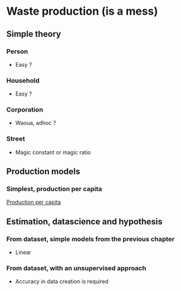 # Waste production (is a mess)

## Simple theory
### Person
* Easy ?

### Household
* Easy ?

### Corporation
* Waoua, adhoc ?

### Street
* Magic constant or magic ratio

## Production models
### Simplest, production per capita
[Production per capita](./Production/simple_materials_from_collect_stats.md)

## Estimation, datascience and hypothesis
### From dataset, simple models from the previous chapter
* Linear

### From dataset, with an unsupervised approach
* Accuracy in data creation is required